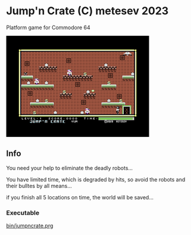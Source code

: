# Jump'n Crate (C) metesev 2023

Platform game for Commodore 64



![jump-n-crate](jump-n-crate.png)

## Info

You need your help to eliminate the deadly robots...

You have limited time, which is degraded by hits, so avoid the robots and their bulltes by all means...

if you finish all 5 locations on time, the world will be saved...





### Executable

[bin/jumpncrate.prg](bin/jumpncrate.prg)

